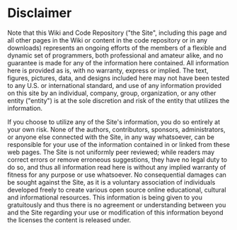 # Disclaimer #

Note that this Wiki and Code Repository ("the Site", including this page and all other pages in the Wiki or content in the code repository or in any downloads) represents an ongoing efforts of the members of a flexible and dynamic set of programmers, both professional and amateur alike, and no guarantee is made for any of the information here contained. All information here is provided as is, with no warranty, express or implied. The text, figures, pictures, data, and designs included here may not have been tested to any U.S. or international standard, and use of any information provided on this site by an individual, company, group, organization, or any other entity ("entity") is at the sole discretion and risk of the entity that utilizes the information.

If you choose to utilize any of the Site's information, you do so entirely at your own risk. None of the authors, contributors, sponsors, administrators, or anyone else connected with the Site, in any way whatsoever, can be responsible for your use of the information contained in or linked from these web pages. The Site is not uniformly peer reviewed; while readers may correct errors or remove erroneous suggestions, they have no legal duty to do so, and thus all information read here is without any implied warranty of fitness for any purpose or use whatsoever. No consequential damages can be sought against the Site, as it is a voluntary association of individuals developed freely to create various open source online educational, cultural and informational resources. This information is being given to you gratuitously and thus there is no agreement or understanding between you and the Site regarding your use or modification of this information beyond the licenses the content is released under.